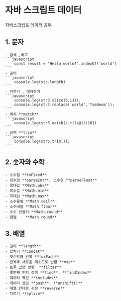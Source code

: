 # 자바 스크립트 데이터

자바스크립트 데이터 공부


## 1. 문자
	- 검색 ,비교  
	```javascript
		const result = 'Hello world!'.indexOf('world')
	``` 
	- 길이   
	```javascript
		console.log(str.length)
	``` 
	- 자르기 , 대채하기  
	```javascript
		console.log(str3.slice(6,11));
		console.log(str4.replace('world','TaeGeom'));
	``` 	
	- 매치 **match**  
	```javascript
		console.log(str5.match(/.+(?=@)/)[0])
	``` 
	- 공백 **trim**  
	```javascript
		console.log(str6.trim());
	``` 

## 2. 숫자와 수학
	- 소수점 **toFixed**
	- 정수형 **parseInt**, 소수형 **parseFloat**
	- 절대값 **Math.abs**
	- 최소값 **Math.min**
	- 최대값 **Math.max**
	- 소수올림 **Math.ceil**
	- 소수내림 **Math.floor**
	- 소수 반올리 **Math.round**
	- 랜덤	**Math.round**
	
## 3. 배열 
	- 길이 **length**
	- 합치기 **concat**
	- 갯수만큼 반복 **forEach**
	- 반복후 새로운 매소드로 반환 **map**
	- 트루 값만 반환	**filter**
 	- 몇번째 인지 검색 **find**, **findIndex**
	- 데이터 확인 **includes**
	- 데이터 삽입 **push**, **unshift()**
	- 배열 반대로 수정 **reverse**
	- 자르기 **splice**

